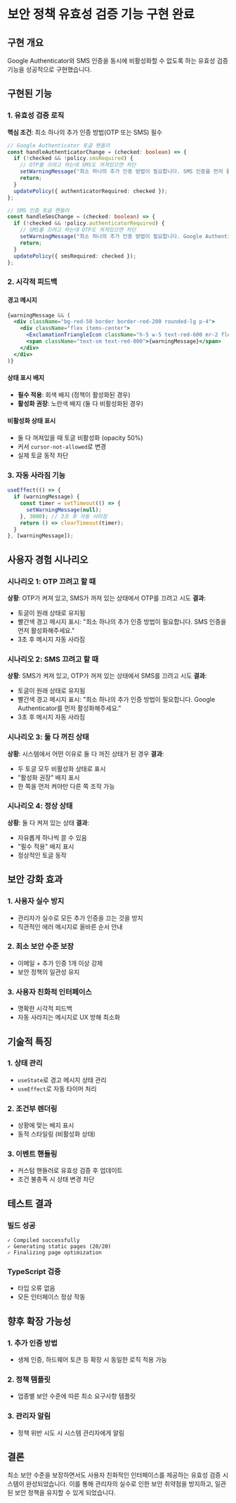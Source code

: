 # 보안 정책 유효성 검증 기능 구현 완료

## 구현 개요

Google Authenticator와 SMS 인증을 동시에 비활성화할 수 없도록 하는 유효성 검증 기능을 성공적으로 구현했습니다.

## 구현된 기능

### 1. 유효성 검증 로직

**핵심 조건**: 최소 하나의 추가 인증 방법(OTP 또는 SMS) 필수

```typescript
// Google Authenticator 토글 핸들러
const handleAuthenticatorChange = (checked: boolean) => {
  if (!checked && !policy.smsRequired) {
    // OTP를 끄려고 하는데 SMS도 꺼져있으면 차단
    setWarningMessage("최소 하나의 추가 인증 방법이 필요합니다. SMS 인증을 먼저 활성화해주세요.");
    return;
  }
  updatePolicy({ authenticatorRequired: checked });
};

// SMS 인증 토글 핸들러
const handleSmsChange = (checked: boolean) => {
  if (!checked && !policy.authenticatorRequired) {
    // SMS를 끄려고 하는데 OTP도 꺼져있으면 차단
    setWarningMessage("최소 하나의 추가 인증 방법이 필요합니다. Google Authenticator를 먼저 활성화해주세요.");
    return;
  }
  updatePolicy({ smsRequired: checked });
};
```

### 2. 시각적 피드백

#### 경고 메시지
```jsx
{warningMessage && (
  <div className="bg-red-50 border border-red-200 rounded-lg p-4">
    <div className="flex items-center">
      <ExclamationTriangleIcon className="h-5 w-5 text-red-600 mr-2 flex-shrink-0" />
      <span className="text-sm text-red-800">{warningMessage}</span>
    </div>
  </div>
)}
```

#### 상태 표시 배지
- **필수 적용**: 회색 배지 (정책이 활성화된 경우)
- **활성화 권장**: 노란색 배지 (둘 다 비활성화된 경우)

#### 비활성화 상태 표시
- 둘 다 꺼져있을 때 토글 비활성화 (opacity 50%)
- 커서 `cursor-not-allowed`로 변경
- 실제 토글 동작 차단

### 3. 자동 사라짐 기능

```typescript
useEffect(() => {
  if (warningMessage) {
    const timer = setTimeout(() => {
      setWarningMessage(null);
    }, 3000); // 3초 후 자동 사라짐
    return () => clearTimeout(timer);
  }
}, [warningMessage]);
```

## 사용자 경험 시나리오

### 시나리오 1: OTP 끄려고 할 때
**상황**: OTP가 켜져 있고, SMS가 꺼져 있는 상태에서 OTP를 끄려고 시도
**결과**:
- 토글이 원래 상태로 유지됨
- 빨간색 경고 메시지 표시: "최소 하나의 추가 인증 방법이 필요합니다. SMS 인증을 먼저 활성화해주세요."
- 3초 후 메시지 자동 사라짐

### 시나리오 2: SMS 끄려고 할 때
**상황**: SMS가 켜져 있고, OTP가 꺼져 있는 상태에서 SMS를 끄려고 시도
**결과**:
- 토글이 원래 상태로 유지됨
- 빨간색 경고 메시지 표시: "최소 하나의 추가 인증 방법이 필요합니다. Google Authenticator를 먼저 활성화해주세요."
- 3초 후 메시지 자동 사라짐

### 시나리오 3: 둘 다 꺼진 상태
**상황**: 시스템에서 어떤 이유로 둘 다 꺼진 상태가 된 경우
**결과**:
- 두 토글 모두 비활성화 상태로 표시
- "활성화 권장" 배지 표시
- 한 쪽을 먼저 켜야만 다른 쪽 조작 가능

### 시나리오 4: 정상 상태
**상황**: 둘 다 켜져 있는 상태
**결과**:
- 자유롭게 하나씩 끌 수 있음
- "필수 적용" 배지 표시
- 정상적인 토글 동작

## 보안 강화 효과

### 1. 사용자 실수 방지
- 관리자가 실수로 모든 추가 인증을 끄는 것을 방지
- 직관적인 에러 메시지로 올바른 순서 안내

### 2. 최소 보안 수준 보장
- 이메일 + 추가 인증 1개 이상 강제
- 보안 정책의 일관성 유지

### 3. 사용자 친화적 인터페이스
- 명확한 시각적 피드백
- 자동 사라지는 메시지로 UX 방해 최소화

## 기술적 특징

### 1. 상태 관리
- `useState`로 경고 메시지 상태 관리
- `useEffect`로 자동 타이머 처리

### 2. 조건부 렌더링
- 상황에 맞는 배지 표시
- 동적 스타일링 (비활성화 상태)

### 3. 이벤트 핸들링
- 커스텀 핸들러로 유효성 검증 후 업데이트
- 조건 불충족 시 상태 변경 차단

## 테스트 결과

### 빌드 성공
```
✓ Compiled successfully
✓ Generating static pages (20/20)
✓ Finalizing page optimization
```

### TypeScript 검증
- 타입 오류 없음
- 모든 인터페이스 정상 작동

## 향후 확장 가능성

### 1. 추가 인증 방법
- 생체 인증, 하드웨어 토큰 등 확장 시 동일한 로직 적용 가능

### 2. 정책 템플릿
- 업종별 보안 수준에 따른 최소 요구사항 템플릿

### 3. 관리자 알림
- 정책 위반 시도 시 시스템 관리자에게 알림

## 결론

최소 보안 수준을 보장하면서도 사용자 친화적인 인터페이스를 제공하는 유효성 검증 시스템이 완성되었습니다. 이를 통해 관리자의 실수로 인한 보안 취약점을 방지하고, 일관된 보안 정책을 유지할 수 있게 되었습니다.